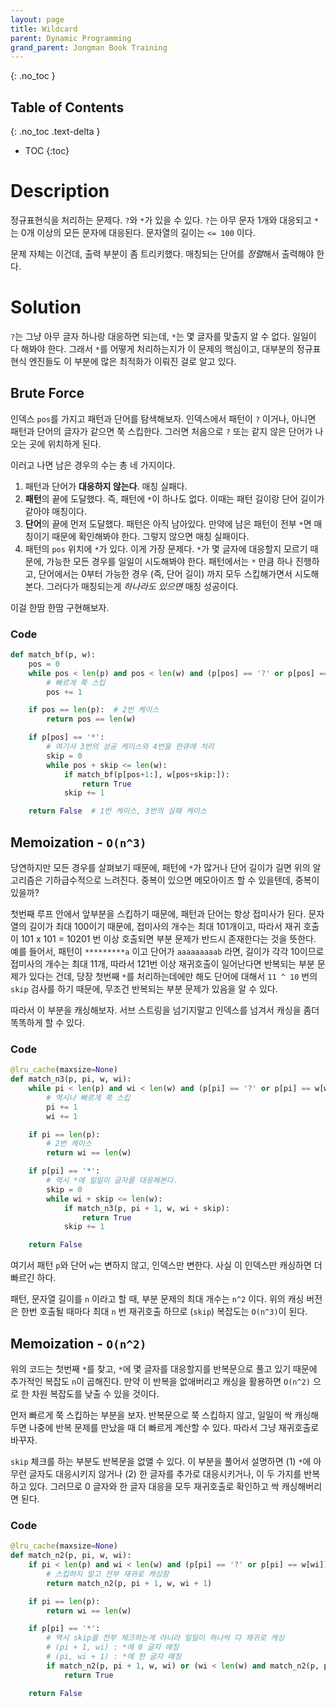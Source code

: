 ```yaml
---
layout: page
title: Wildcard
parent: Dynamic Programming
grand_parent: Jongman Book Training
---
```


{: .no_toc }
## Table of Contents
{: .no_toc .text-delta }
- TOC
{:toc}

# Description
 정규표현식을 처리하는 문제다. `?`와 `*`가 있을 수 있다. `?`는 아무
 문자 1개와 대응되고 `*`는 0개 이상의 모든 문자에 대응된다. 문자열의
 길이는 `<= 100` 이다.

 문제 자체는 이건데, 출력 부분이 좀 트리키했다. 매칭되는 단어를
 *정렬*해서 출력해야 한다.

# Solution
 `?`는 그냥 아무 글자 하나랑 대응하면 되는데, `*`는 몇 글자를 맞출지
 알 수 없다. 일일이 다 해봐야 한다. 그래서 `*`를 어떻게 처리하는지가
 이 문제의 핵심이고, 대부분의 정규표현식 엔진들도 이 부분에 많은
 최적화가 이뤄진 걸로 알고 있다.

## Brute Force
 인덱스 `pos`를 가지고 패턴과 단어를 탐색해보자. 인덱스에서 패턴이 `?`
 이거나, 아니면 패턴과 단어의 글자가 같으면 쭉 스킵한다. 그러면
 처음으로 `?` 또는 같지 않은 단어가 나오는 곳에 위치하게 된다.

 이러고 나면 남은 경우의 수는 총 네 가지이다.
 1. 패턴과 단어가 **대응하지 않는다**. 매칭 실패다.
 2. **패턴**의 끝에 도달했다. 즉, 패턴에 `*`이 하나도 없다. 이때는 패턴
    길이랑 단어 길이가 같아야 매칭이다.
 3. **단어**의 끝에 먼저 도달했다. 패턴은 아직 남아있다. 만약에 남은
    패턴이 전부 `*`면 매칭이기 때문에 확인해봐야 한다. 그렇지 않으면
    매칭 실패이다.
 4. 패턴의 `pos` 위치에 `*`가 있다. 이게 가장 문제다. `*`가 몇 글자에
    대응할지 모르기 때문에, 가능한 모든 경우를 일일이 시도해봐야
    한다. 패턴에서는 `*` 만큼 하나 진행하고, 단어에서는 0부터 가능한
    경우 (즉, 단어 길이) 까지 모두 스킵해가면서 시도해본다. 그러다가
    매칭되는게 *하나라도 있으면* 매칭 성공이다.

 이걸 한땀 한땀 구현해보자.

### Code

``` python
def match_bf(p, w):
    pos = 0
    while pos < len(p) and pos < len(w) and (p[pos] == '?' or p[pos] == w[pos]):
	    # 빠르게 쭉 스킵
        pos += 1

    if pos == len(p):  # 2번 케이스
        return pos == len(w)

    if p[pos] == '*':
        # 여기서 3번의 성공 케이스와 4번을 한큐에 처리
        skip = 0
        while pos + skip <= len(w):
            if match_bf(p[pos+1:], w[pos+skip:]):
                return True
            skip += 1

    return False  # 1번 케이스, 3번의 실패 케이스
```


## Memoization - `O(n^3)`
 당연하지만 모든 경우를 살펴보기 때문에, 패턴에 `*`가 많거나 단어
 길이가 길면 위의 알고리즘은 기하급수적으로 느려진다. 중복이 있으면
 메모아이즈 할 수 있을텐데, 중복이 있을까?

 첫번째 루프 안에서 앞부분을 스킵하기 때문에, 패턴과 단어는 항상
 접미사가 된다. 문자열의 길이가 최대 100이기 때문에, 접미사의 개수는
 최대 101개이고, 따라서 재귀 호출이 101 x 101 = 10201 번 이상 호출되면
 부분 문제가 반드시 존재한다는 것을 뜻한다. 예를 들어서, 패턴이
 `*********a` 이고 단어가 `aaaaaaaaab` 라면, 길이가 각각 10이므로
 접미사의 개수는 최대 11개, 따라서 121번 이상 재귀호출이 일어난다면
 반복되는 부분 문제가 있다는 건데, 당장 첫번째 `*`를 처리하는데에만
 해도 단어에 대해서 `11 ^ 10` 번의 `skip` 검사를 하기 때문에, 무조건
 반복되는 부분 문제가 있음을 알 수 있다.

 따라서 이 부분을 캐싱해보자. 서브 스트링을 넘기지말고 인덱스를 넘겨서
 캐싱을 좀더 똑똑하게 할 수 있다.

### Code

```python
@lru_cache(maxsize=None)
def match_n3(p, pi, w, wi):
    while pi < len(p) and wi < len(w) and (p[pi] == '?' or p[pi] == w[wi]):
        # 역시나 빠르게 쭉 스킵
        pi += 1
        wi += 1

    if pi == len(p):
        # 2번 케이스
        return wi == len(w)

    if p[pi] == '*':
        # 역시 *에 일일이 글자를 대응해본다.
        skip = 0
        while wi + skip <= len(w):
            if match_n3(p, pi + 1, w, wi + skip):
                return True
            skip += 1

    return False
```

 여기서 패턴 `p`와 단어 `w`는 변하지 않고, 인덱스만 변한다. 사실 이
 인덱스만 캐싱하면 더 빠르긴 하다.

 패턴, 문자열 길이를 `n` 이라고 할 때, 부분 문제의 최대 개수는 `n^2`
 이다. 위의 캐싱 버전은 한번 호출될 때마다 최대 `n` 번 재귀호출 하므로
 (`skip`) 복잡도는 `O(n^3)`이 된다.

## Memoization - `O(n^2)`
 위의 코드는 첫번째 `*`를 찾고, `*`에 몇 글자를 대응할지를 반복문으로
 풀고 있기 때문에 추가적인 복잡도 `n`이 곱해진다. 만약 이 반복을
 없애버리고 캐싱을 활용하면 `O(n^2)` 으로 한 차원 복잡도를 낮출 수
 있을 것이다.

 먼저 빠르게 쭉 스킵하는 부분을 보자. 반복문으로 쭉 스킵하지 않고,
 일일이 싹 캐싱해두면 나중에 반복 문제를 만났을 때 더 빠르게 계산할 수
 있다. 따라서 그냥 재귀호출로 바꾸자.

 `skip` 체크를 하는 부분도 반복문을 없앨 수 있다. 이 부분을 풀어서
 설명하면 (1) `*`에 아무런 글자도 대응시키지 않거나 (2) 한 글자를
 추가로 대응시키거나, 이 두 가지를 반복하고 있다. 그러므로 0 글자와 한
 글자 대응을 모두 재귀호출로 확인하고 싹 캐싱해버리면 된다.

### Code

```python
@lru_cache(maxsize=None)
def match_n2(p, pi, w, wi):
    if pi < len(p) and wi < len(w) and (p[pi] == '?' or p[pi] == w[wi]):
        # 스킵하지 말고 전부 재귀로 캐싱함
        return match_n2(p, pi + 1, w, wi + 1)

    if pi == len(p):
        return wi == len(w)

    if p[pi] == '*':
        # 역시 skip을 전부 체크하는게 아니라 일일이 하나씩 다 재귀로 캐싱
        # (pi + 1, wi) : *에 0 글자 매칭
        # (pi, wi + 1) : *에 한 글자 매칭
        if match_n2(p, pi + 1, w, wi) or (wi < len(w) and match_n2(p, pi, w, wi + 1)):
            return True

    return False
```
